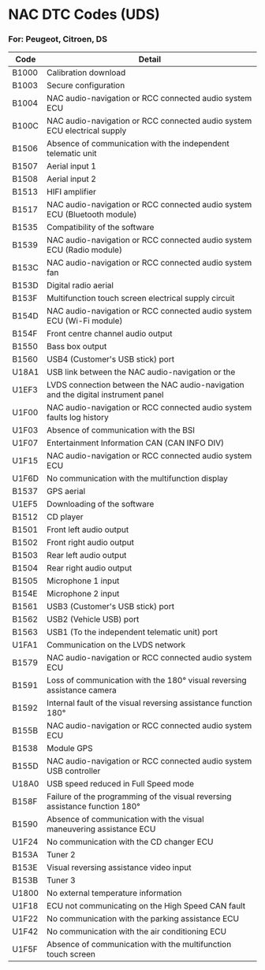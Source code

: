 # NAC DTC Codes (UDS)
### For: Peugeot, Citroen, DS

| Code | Detail |
| - | - |
| B1000 | Calibration download |
| B1003 | Secure configuration |
| B1004 | NAC audio-navigation or RCC connected audio system ECU |
| B100C | NAC audio-navigation or RCC connected audio system ECU electrical supply |
| B1506 | Absence of communication with the independent telematic unit |
| B1507 | Aerial input 1 |
| B1508 | Aerial input 2 |
| B1513 | HIFI amplifier |
| B1517 | NAC audio-navigation or RCC connected audio system ECU (Bluetooth module) |
| B1535 | Compatibility of the software |
| B1539 | NAC audio-navigation or RCC connected audio system ECU (Radio module) |
| B153C | NAC audio-navigation or RCC connected audio system fan |
| B153D | Digital radio aerial |
| B153F | Multifunction touch screen electrical supply circuit |
| B154D | NAC audio-navigation or RCC connected audio system ECU (Wi-Fi module) |
| B154F | Front centre channel audio output |
| B1550 | Bass box output |
| B1560 | USB4 (Customer's USB stick) port |
| U18A1 | USB link between the NAC audio-navigation or the |
| U1EF3 | LVDS connection between the NAC audio-navigation and the digital instrument panel |
| U1F00 | NAC audio-navigation or RCC connected audio system faults log history |
| U1F03 | Absence of communication with the BSI |
| U1F07 | Entertainment Information CAN (CAN INFO DIV) |
| U1F15 | NAC audio-navigation or RCC connected audio system ECU |
| U1F6D | No communication with the multifunction display |
| B1537 | GPS aerial  |
| U1EF5 | Downloading of the software |
| B1512 | CD player |
| B1501 | Front left audio output |
| B1502 | Front right audio output |
| B1503 | Rear left audio output |
| B1504 | Rear right audio output |
| B1505 | Microphone 1 input |
| B154E | Microphone 2 input |
| B1561 | USB3 (Customer's USB stick) port |
| B1562 | USB2 (Vehicle USB) port |
| B1563 | USB1 (To the independent telematic unit) port |
| U1FA1 | Communication on the LVDS network |
| B1579 | NAC audio-navigation or RCC connected audio system ECU |
| B1591 | Loss of communication with the 180° visual reversing assistance camera |
| B1592 | Internal fault of the visual reversing assistance function 180° |
| B155B | NAC audio-navigation or RCC connected audio system ECU |
| B1538 | Module GPS |
| B155D | NAC audio-navigation or RCC connected audio system USB controller |
| U18A0 | USB speed reduced in Full Speed mode |
| B158F | Failure of the programming of the visual reversing assistance function 180° |
| B1590 | Absence of communication with the visual maneuvering assistance ECU |
| U1F24 | No communication with the CD changer ECU |
| B153A | Tuner 2 |
| B153E | Visual reversing assistance video input |
| B153B | Tuner 3 |
| U1800 | No external temperature information |
| U1F18 | ECU not communicating on the High Speed CAN fault |
| U1F22 | No communication with the parking assistance ECU |
| U1F42 | No communication with the air conditioning ECU |
| U1F5F | Absence of communication with the multifunction touch screen |